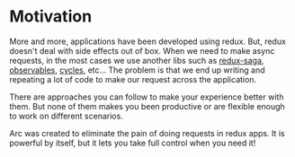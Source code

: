 # Motivation
More and more, applications have been developed using redux. But, redux doesn't deal with side effects out of box. When we need to make async requests, in the most cases we use another libs such as [redux-saga](https://github.com/redux-saga/redux-saga), [observables](https://github.com/redux-observable/redux-observable), [cycles](https://github.com/cyclejs-community/redux-cycles), etc... The problem is that we end up writing and repeating a lot of code to make our request across the application.

There are approaches you can follow to make your experience better with them. But none of them makes you been productive or are flexible enough to work on different scenarios.

Arc was created to eliminate the pain of doing requests in redux apps. It is powerful by itself, but it lets you take full control when you need it!
